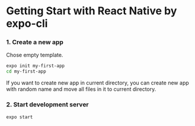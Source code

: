 # Getting Start with React Native by expo-cli

### 1. Create a new app
Chose empty template.
```bash
expo init my-first-app 
cd my-first-app
```

If you want to create new app in current directory, you can create new app with random name and move all files in it to current directory.

### 2. Start development server
`expo start`
